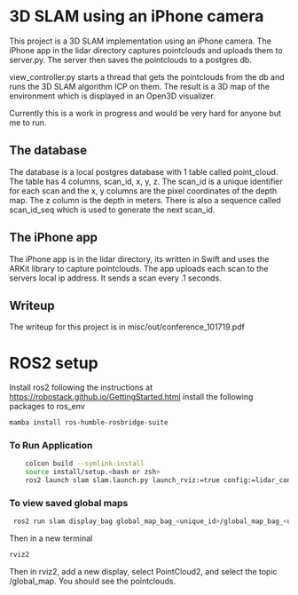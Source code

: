 # 3D SLAM using an iPhone camera

This project is a 3D SLAM implementation using an iPhone camera. The iPhone app in the lidar 
directory captures pointclouds and uploads them to server.py. The server then saves the pointclouds
to a postgres db.

view_controller.py starts a thread that gets the pointclouds from the db and runs the 3D SLAM algorithm
ICP on them. The result is a 3D map of the environment which is displayed in an Open3D visualizer.

Currently this is a work in progress and would be very hard for anyone but me to run.

## The database
The database is a local postgres database with 1 table called point_cloud. The table has 4 columns,
scan_id, x, y, z. The scan_id is a unique identifier for each scan and the x, y columns are the pixel
coordinates of the depth map. The z column is the depth in meters. There is also a sequence called
scan_id_seq which is used to generate the next scan_id.

## The iPhone app
The iPhone app is in the lidar directory, its written in Swift and uses the ARKit library to capture pointclouds. The app uploads
each scan to the servers local ip address. It sends a scan every .1 seconds. 

## Writeup
The writeup for this project is in misc/out/conference_101719.pdf

# ROS2 setup

Install ros2 following the instructions at https://robostack.github.io/GettingStarted.html
install the following packages to ros_env
```bash
mamba install ros-humble-rosbridge-suite
```

### To Run Application 
```bash
    colcon build --symlink-install
    source install/setup.<bash or zsh>
    ros2 launch slam slam.launch.py launch_rviz:=true config:=lidar_config.yaml
```

### To view saved global maps
```bash
 ros2 run slam display_bag global_map_bag_<unique_id>/global_map_bag_<unique_id>_0.db3 /global_map True
```
Then in a new terminal
```bash
rviz2
```
Then in rviz2, add a new display, select PointCloud2, and select the topic /global_map. You should see the pointclouds.